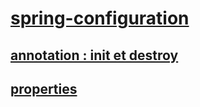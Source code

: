 # [spring-configuration](https://github.com/grouault/spring-tutorial/blob/master/spring-contexte/notes/configuration.xml.md)

## [annotation : init et destroy](https://github.com/grouault/spring-tutorial/blob/master/spring-contexte/notes/spring-configuration-xml/annotation-bean-post-processor.md)

## [properties](https://github.com/grouault/spring-tutorial/blob/master/spring-contexte/notes/spring-configuration-xml/properties.md)
